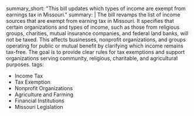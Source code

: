summary_short: "This bill updates which types of income are exempt from earnings tax in Missouri."
summary: |
  The bill revamps the list of income sources that are exempt from earning tax in Missouri. It specifies that certain organizations and types of income, such as those from religious groups, charities, mutual insurance companies, and federal land banks, will not be taxed. This affects businesses, nonprofit organizations, and groups operating for public or mutual benefit by clarifying which income remains tax-free. The goal is to provide clear rules for tax exemptions and support organizations serving community, religious, charitable, and agricultural purposes.
tags:
  - Income Tax
  - Tax Exemption
  - Nonprofit Organizations
  - Agriculture and Farming
  - Financial Institutions
  - Missouri Legislation
